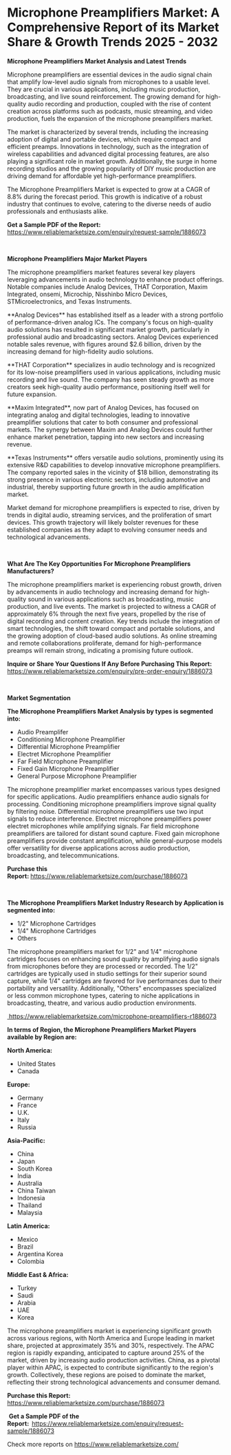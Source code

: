 <p><h1>Microphone Preamplifiers Market: A Comprehensive Report of its Market Share & Growth Trends 2025 - 2032</h1></p><p><strong>Microphone Preamplifiers Market Analysis and Latest Trends</strong></p>
<p><p>Microphone preamplifiers are essential devices in the audio signal chain that amplify low-level audio signals from microphones to a usable level. They are crucial in various applications, including music production, broadcasting, and live sound reinforcement. The growing demand for high-quality audio recording and production, coupled with the rise of content creation across platforms such as podcasts, music streaming, and video production, fuels the expansion of the microphone preamplifiers market.</p><p>The market is characterized by several trends, including the increasing adoption of digital and portable devices, which require compact and efficient preamps. Innovations in technology, such as the integration of wireless capabilities and advanced digital processing features, are also playing a significant role in market growth. Additionally, the surge in home recording studios and the growing popularity of DIY music production are driving demand for affordable yet high-performance preamplifiers.</p><p>The Microphone Preamplifiers Market is expected to grow at a CAGR of 8.8% during the forecast period. This growth is indicative of a robust industry that continues to evolve, catering to the diverse needs of audio professionals and enthusiasts alike.</p></p>
<p><strong>Get a Sample PDF of the Report:&nbsp;</strong> <a href="https://www.reliablemarketsize.com/enquiry/request-sample/1886073?utm_campaign=2297&utm_medium=2&utm_source=Github&utm_content=ia&utm_term=11022025&utm_id=microphone-preamplifiers">https://www.reliablemarketsize.com/enquiry/request-sample/1886073</a></p>
<p>&nbsp;</p>
<p><strong>Microphone Preamplifiers Major Market Players</strong></p>
<p><p>The microphone preamplifiers market features several key players leveraging advancements in audio technology to enhance product offerings. Notable companies include Analog Devices, THAT Corporation, Maxim Integrated, onsemi, Microchip, Nisshinbo Micro Devices, STMicroelectronics, and Texas Instruments.</p><p>**Analog Devices** has established itself as a leader with a strong portfolio of performance-driven analog ICs. The company's focus on high-quality audio solutions has resulted in significant market growth, particularly in professional audio and broadcasting sectors. Analog Devices experienced notable sales revenue, with figures around $2.6 billion, driven by the increasing demand for high-fidelity audio solutions.</p><p>**THAT Corporation** specializes in audio technology and is recognized for its low-noise preamplifiers used in various applications, including music recording and live sound. The company has seen steady growth as more creators seek high-quality audio performance, positioning itself well for future expansion.</p><p>**Maxim Integrated**, now part of Analog Devices, has focused on integrating analog and digital technologies, leading to innovative preamplifier solutions that cater to both consumer and professional markets. The synergy between Maxim and Analog Devices could further enhance market penetration, tapping into new sectors and increasing revenue.</p><p>**Texas Instruments** offers versatile audio solutions, prominently using its extensive R&D capabilities to develop innovative microphone preamplifiers. The company reported sales in the vicinity of $18 billion, demonstrating its strong presence in various electronic sectors, including automotive and industrial, thereby supporting future growth in the audio amplification market.</p><p>Market demand for microphone preamplifiers is expected to rise, driven by trends in digital audio, streaming services, and the proliferation of smart devices. This growth trajectory will likely bolster revenues for these established companies as they adapt to evolving consumer needs and technological advancements.</p></p>
<p>&nbsp;</p>
<p><strong>What Are The Key Opportunities For Microphone Preamplifiers Manufacturers?</strong></p>
<p><p>The microphone preamplifiers market is experiencing robust growth, driven by advancements in audio technology and increasing demand for high-quality sound in various applications such as broadcasting, music production, and live events. The market is projected to witness a CAGR of approximately 6% through the next five years, propelled by the rise of digital recording and content creation. Key trends include the integration of smart technologies, the shift toward compact and portable solutions, and the growing adoption of cloud-based audio solutions. As online streaming and remote collaborations proliferate, demand for high-performance preamps will remain strong, indicating a promising future outlook.</p></p>
<p><strong>Inquire or Share Your Questions If Any Before Purchasing This Report:</strong> <a href="https://www.reliablemarketsize.com/enquiry/pre-order-enquiry/1886073?utm_campaign=2297&utm_medium=2&utm_source=Github&utm_content=ia&utm_term=11022025&utm_id=microphone-preamplifiers">https://www.reliablemarketsize.com/enquiry/pre-order-enquiry/1886073</a></p>
<p>&nbsp;</p>
<p><strong>Market Segmentation</strong></p>
<p><strong>The Microphone Preamplifiers Market Analysis by types is segmented into:</strong></p>
<p><ul><li>Audio Preamplifer</li><li>Conditioning Microphone Preamplifier</li><li>Differential Microphone Preamplifier</li><li>Electret Microphone Preamplifier</li><li>Far Field Microphone Preamplifier</li><li>Fixed Gain Microphone Preamplifier</li><li>General Purpose Microphone Preamplifier</li></ul></p>
<p><p>The microphone preamplifier market encompasses various types designed for specific applications. Audio preamplifiers enhance audio signals for processing. Conditioning microphone preamplifiers improve signal quality by filtering noise. Differential microphone preamplifiers use two input signals to reduce interference. Electret microphone preamplifiers power electret microphones while amplifying signals. Far field microphone preamplifiers are tailored for distant sound capture. Fixed gain microphone preamplifiers provide constant amplification, while general-purpose models offer versatility for diverse applications across audio production, broadcasting, and telecommunications.</p></p>
<p><strong>Purchase this Report:&nbsp;</strong><a href="https://www.reliablemarketsize.com/purchase/1886073?utm_campaign=2297&utm_medium=2&utm_source=Github&utm_content=ia&utm_term=11022025&utm_id=microphone-preamplifiers">https://www.reliablemarketsize.com/purchase/1886073</a></p>
<p>&nbsp;</p>
<p><strong>The Microphone Preamplifiers Market Industry Research by Application is segmented into:</strong></p>
<p><ul><li>1/2" Microphone Cartridges</li><li>1/4" Microphone Cartridges</li><li>Others</li></ul></p>
<p><p>The microphone preamplifiers market for 1/2" and 1/4" microphone cartridges focuses on enhancing sound quality by amplifying audio signals from microphones before they are processed or recorded. The 1/2" cartridges are typically used in studio settings for their superior sound capture, while 1/4" cartridges are favored for live performances due to their portability and versatility. Additionally, "Others" encompasses specialized or less common microphone types, catering to niche applications in broadcasting, theatre, and various audio production environments.</p></p>
<p><a href="https://www.reliablemarketsize.com/microphone-preamplifiers-r1886073?utm_campaign=2297&utm_medium=2&utm_source=Github&utm_content=ia&utm_term=11022025&utm_id=microphone-preamplifiers">&nbsp;https://www.reliablemarketsize.com/microphone-preamplifiers-r1886073</a></p>
<p><strong>In terms of Region, the Microphone Preamplifiers Market Players available by Region are:</strong></p>
<p>
    <p> <strong> North America: </strong>
        <ul>
            <li>United States</li>
            <li>Canada</li>
        </ul>
        </p> 
    <p> <strong> Europe: </strong>
        <ul>
            <li>Germany</li>
            <li>France</li>
            <li>U.K.</li>
            <li>Italy</li>
            <li>Russia</li>
        </ul>
        </p> 
    <p> <strong> Asia-Pacific: </strong>
        <ul>
            <li>China</li>
            <li>Japan</li>
            <li>South Korea</li>
            <li>India</li>
            <li>Australia</li>
            <li>China Taiwan</li>
            <li>Indonesia</li>
            <li>Thailand</li>
            <li>Malaysia</li>
        </ul>
        </p> 
    <p> <strong> Latin America: </strong>
        <ul>
            <li>Mexico</li>
            <li>Brazil</li>
            <li>Argentina Korea</li>
            <li>Colombia</li>
        </ul>
        </p> 
    <p> <strong> Middle East & Africa: </strong>
        <ul>
            <li>Turkey</li>
            <li>Saudi</li>
            <li>Arabia</li>
            <li>UAE</li>
            <li>Korea</li>
        </ul>
    </p>
    </p>
<p><p>The microphone preamplifiers market is experiencing significant growth across various regions, with North America and Europe leading in market share, projected at approximately 35% and 30%, respectively. The APAC region is rapidly expanding, anticipated to capture around 25% of the market, driven by increasing audio production activities. China, as a pivotal player within APAC, is expected to contribute significantly to the region's growth. Collectively, these regions are poised to dominate the market, reflecting their strong technological advancements and consumer demand.</p></p>
<p><strong>Purchase this Report: </strong><a href="https://www.reliablemarketsize.com/purchase/1886073?utm_campaign=2297&utm_medium=2&utm_source=Github&utm_content=ia&utm_term=11022025&utm_id=microphone-preamplifiers">https://www.reliablemarketsize.com/purchase/1886073</a></p>
<p>&nbsp;<strong>Get a Sample PDF of the Report:&nbsp;&nbsp;</strong><a href="https://www.reliablemarketsize.com/enquiry/request-sample/1886073?utm_campaign=2297&utm_medium=2&utm_source=Github&utm_content=ia&utm_term=11022025&utm_id=microphone-preamplifiers">https://www.reliablemarketsize.com/enquiry/request-sample/1886073</a></p>
<p><strong></strong></p>
<p>Check more reports on <a href="https://www.reliablemarketsize.com/?utm_campaign=2297&utm_medium=2&utm_source=Github&utm_content=ia&utm_term=11022025&utm_id=microphone-preamplifiers">https://www.reliablemarketsize.com/</a></p>